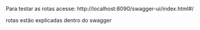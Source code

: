 Para testar as rotas acesse:
http://localhost:8090/swagger-ui/index.html#/

rotas estão explicadas dentro do swagger
